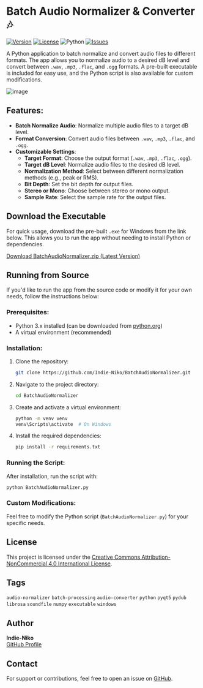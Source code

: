 # Batch Audio Normalizer & Converter 🎶
[![Version](https://img.shields.io/github/v/release/Indie-Niko/BatchAudioNormalizer?display_name=release)](https://github.com/Indie-Niko/BatchAudioNormalizer/releases/latest)
[![License](https://img.shields.io/github/license/Indie-Niko/BatchAudioNormalizer)](https://github.com/Indie-Niko/BatchAudioNormalizer/blob/main/LICENSE.md)
![Python](https://img.shields.io/badge/python-3670A0?style=for-the-badge&logo=python&logoColor=ffdd54)
[![Issues](https://img.shields.io/github/issues/Indie-Niko/BatchAudioNormalizer)](https://github.com/Indie-Niko/BatchAudioNormalizer/issues)

A Python application to batch normalize and convert audio files to different formats. The app allows you to normalize audio to a desired dB level and convert between `.wav`, `.mp3`, `.flac`, and `.ogg` formats. A pre-built executable is included for easy use, and the Python script is also available for custom modifications.

![image](https://github.com/user-attachments/assets/03527d83-3e97-4b55-ad9b-cc52a915608b)

## Features:
- **Batch Normalize Audio**: Normalize multiple audio files to a target dB level.
- **Format Conversion**: Convert audio files between `.wav`, `.mp3`, `.flac`, and `.ogg`.
- **Customizable Settings**:
  - **Target Format**: Choose the output format (`.wav`, `.mp3`, `.flac`, `.ogg`).
  - **Target dB Level**: Normalize audio files to the desired dB level.
  - **Normalization Method**: Select between different normalization methods (e.g., peak or RMS).
  - **Bit Depth**: Set the bit depth for output files.
  - **Stereo or Mono**: Choose between stereo or mono output.
  - **Sample Rate**: Select the sample rate for the output files.



## Download the Executable
For quick usage, download the pre-built `.exe` for Windows from the link below. This allows you to run the app without needing to install Python or dependencies.

[Download BatchAudioNormalizer.zip (Latest Version)](https://github.com/Indie-Niko/BatchAudioNormalizer/releases/download/Latest/BatchAudioNormalizer.zip)

## Running from Source
If you'd like to run the app from the source code or modify it for your own needs, follow the instructions below:

### Prerequisites:
- Python 3.x installed (can be downloaded from [python.org](https://www.python.org/))
- A virtual environment (recommended)

### Installation:
1. Clone the repository:
   ```sh
   git clone https://github.com/Indie-Niko/BatchAudioNormalizer.git
   ```

2. Navigate to the project directory:
   ```sh
   cd BatchAudioNormalizer
   ```

3. Create and activate a virtual environment:
   ```sh
   python -m venv venv
   venv\Scripts\activate  # On Windows
   ```

4. Install the required dependencies:
   ```sh
   pip install -r requirements.txt
   ```

### Running the Script:
After installation, run the script with:
```sh
python BatchAudioNormalizer.py
```

### Custom Modifications:
Feel free to modify the Python script (`BatchAudioNormalizer.py`) for your specific needs.

## License
This project is licensed under the [Creative Commons Attribution-NonCommercial 4.0 International License](https://creativecommons.org/licenses/by-nc/4.0/).

## Tags
`audio-normalizer` `batch-processing` `audio-converter` `python` `pyqt5` `pydub` `librosa` `soundfile` `numpy` `executable` `windows`

## Author
**Indie-Niko**  
[GitHub Profile](https://github.com/Indie-Niko)

## Contact
For support or contributions, feel free to open an issue on [GitHub](https://github.com/Indie-Niko/BatchAudioNormalizer/issues).
